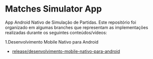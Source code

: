 # Matches Simulator App

App Android Nativo de Simulação de Partidas. Este repositório foi organizado em algumas branches que representam as implementações realizadas durante os seguintes conteúdos/vídeos:

1.Desenvolvimento Mobile Nativo para Android
  - [release/desenvolvimento-mobile-nativo-para-android](https://github.com/Felipesjc17/matches-simulator-app/tree/release/desenvolvimento-mobile-nativo-android)


